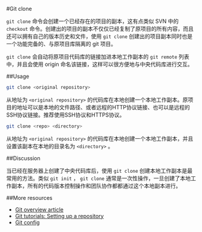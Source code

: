 #Git clone

```git clone``` 命令会创建一个已经存在的项目的副本，这有点类似 SVN 中的 ```checkout``` 命令。创建出的项目的副本不仅仅已经复制了原项目的所有内容，而且还可以拥有自己的版本历史和文件，使用 ```git clone``` 创建出的项目副本同时也是一个功能完备的、与原项目库隔离的 git 项目。

```git clone``` 会自动将原项目代码库的链接加进本地工作副本的 ```git remote``` 列表中，并且会使用 origin 命名该链接，这样可以很方便地与中央代码库进行交互。

##Usage

```bash
git clone <original repository>
```

从地址为 ```<original repository>``` 的代码库在本地创建一个本地工作副本。原项目的地址可以是本地的文件路径、或者远程的HTTP协议链接、也可以是远程的SSH协议链接。推荐使用SSH协议和HTTPS协议。

```bash
git clone <repo> <directory>
```

从地址为 ```<original repository>``` 的代码库在本地创建一个本地工作副本，并且设置该副本在本地的目录名为 ```<directory>``` 。

##Discussion

当已经在服务器上创建了中央代码库后，使用 ```git clone``` 创建本地工作副本是最常用的方法。类似 ```git init``` ， ```git clone``` 通常是一次性操作，一旦创建了本地工作副本，所有的代码版本控制操作和团队协作都都通过这个本地副本进行。

##More resources

- [Git overview article][1]
- [Git tutorials: Setting up a repository][2]
- [Git config][3]

<!-- Links -->
[1]: ./git-articles-overview.md
[2]: https://www.atlassian.com/git/tutorials/setting-up-a-repository/git-init
[3]: ./git-command-git-config.md
